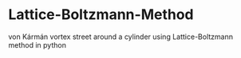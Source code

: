# Lattice-Boltzmann-Method
von Kármán vortex street around a cylinder using Lattice-Boltzmann method in python
